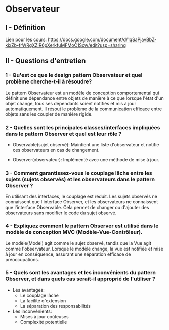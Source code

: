 # Observateur
## I - Définition

 Lien pour les cours:  https://docs.google.com/document/d/1qSaPjavBbZ-kixZb-frWRgXZiR6pXerkfuMFMoC1Scw/edit?usp=sharing

## II - Questions d'entretien

### 1 - Qu'est ce que le design pattern Observateur et quel problème cherche-t-il à résoudre?
Le pattern Observateur est un modèle de conception comportemental qui définit une dépendance entre objets de manière à ce que lorsque l'état d'un objet change, tous ses dépendants soient notifiés et mis à jour automatiquement.
Il résout le problème de la communication efficace entre objets sans les coupler de manière rigide.

### 2 - Quelles sont les principales classes/interfaces impliquées dans le pattern Observer et quel est leur rôle ?
- Observable(sujet observé): Maintient une liste d'observateur et notifie ces observateurs en cas de changement.

- Observer(observateur): Implémenté avec une méthode de mise à jour.

### 3 - Comment garantissez-vous le couplage lâche entre les sujets (sujets observés) et les observateurs dans le pattern Observer ?
En utilisant des interfaces, le couplage est réduit. Les sujets observés ne connaissent que l'interface Observer, et les observateurs ne connaissent que l'interface Observable. 
Cela permet de changer ou d'ajouter des observateurs sans modifier le code du sujet observé.

### 4 - Expliquez comment le pattern Observer est utilisé dans le modèle de conception MVC (Modèle-Vue-Contrôleur).
Le modèle(Model) agit comme le sujet observé, tandis que la Vue agit comme l'observateur.
Lorsque le modèle change, la vue est notifiée et mise à jour en conséquence, assurant une séparation efficace de préoccupations.

### 5 - Quels sont les avantages et les inconvénients du pattern Observer, et dans quels cas serait-il approprié de l'utiliser ?
- Les avantages:
    - Le couplage lâche
    - La facilité d'extension
    - La séparation des responsabilités
- Les inconvénients:
    - Mises à jour coûteuses
    - Complexité potentielle
  
